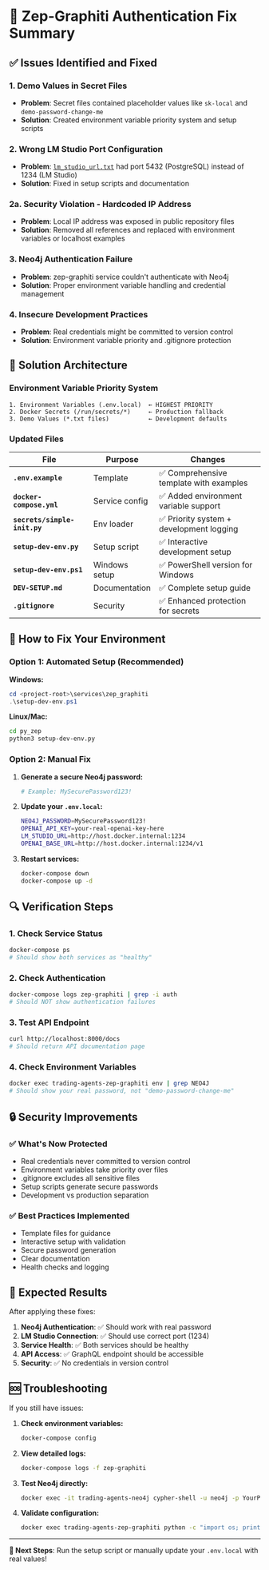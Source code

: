 # 🔧 Zep-Graphiti Authentication Fix Summary

## ✅ Issues Identified and Fixed

### 1. **Demo Values in Secret Files**
- **Problem**: Secret files contained placeholder values like `sk-local` and `demo-password-change-me`
- **Solution**: Created environment variable priority system and setup scripts

### 2. **Wrong LM Studio Port Configuration**
- **Problem**: [`lm_studio_url.txt`](lm_studio_url.txt ) had port 5432 (PostgreSQL) instead of 1234 (LM Studio)
- **Solution**: Fixed in setup scripts and documentation

### 2a. **Security Violation - Hardcoded IP Address**
- **Problem**: Local IP address was exposed in public repository files
- **Solution**: Removed all references and replaced with environment variables or localhost examples

### 3. **Neo4j Authentication Failure**
- **Problem**: zep-graphiti service couldn't authenticate with Neo4j
- **Solution**: Proper environment variable handling and credential management

### 4. **Insecure Development Practices**
- **Problem**: Real credentials might be committed to version control
- **Solution**: Environment variable priority and .gitignore protection

## 🎯 Solution Architecture

### Environment Variable Priority System
```
1. Environment Variables (.env.local)  ← HIGHEST PRIORITY
2. Docker Secrets (/run/secrets/*)     ← Production fallback  
3. Demo Values (*.txt files)           ← Development defaults
```

### Updated Files

| File | Purpose | Changes |
|------|---------|---------|
| **`.env.example`** | Template | ✅ Comprehensive template with examples |
| **`docker-compose.yml`** | Service config | ✅ Added environment variable support |
| **`secrets/simple-init.py`** | Env loader | ✅ Priority system + development logging |
| **`setup-dev-env.py`** | Setup script | ✅ Interactive development setup |
| **`setup-dev-env.ps1`** | Windows setup | ✅ PowerShell version for Windows |
| **`DEV-SETUP.md`** | Documentation | ✅ Complete setup guide |
| **`.gitignore`** | Security | ✅ Enhanced protection for secrets |

## 🚀 How to Fix Your Environment

### Option 1: Automated Setup (Recommended)

**Windows:**
```powershell
cd <project-root>\services\zep_graphiti
.\setup-dev-env.ps1
```

**Linux/Mac:**
```bash
cd py_zep
python3 setup-dev-env.py
```

### Option 2: Manual Fix

1. **Generate a secure Neo4j password:**
   ```bash
   # Example: MySecurePassword123!
   ```

2. **Update your `.env.local`:**
   ```bash
   NEO4J_PASSWORD=MySecurePassword123!
   OPENAI_API_KEY=your-real-openai-key-here
   LM_STUDIO_URL=http://host.docker.internal:1234
   OPENAI_BASE_URL=http://host.docker.internal:1234/v1
   ```

3. **Restart services:**
   ```bash
   docker-compose down
   docker-compose up -d
   ```

## 🔍 Verification Steps

### 1. Check Service Status
```bash
docker-compose ps
# Should show both services as "healthy"
```

### 2. Check Authentication
```bash
docker-compose logs zep-graphiti | grep -i auth
# Should NOT show authentication failures
```

### 3. Test API Endpoint
```bash
curl http://localhost:8000/docs
# Should return API documentation page
```

### 4. Check Environment Variables
```bash
docker exec trading-agents-zep-graphiti env | grep NEO4J
# Should show your real password, not "demo-password-change-me"
```

## 🔒 Security Improvements

### ✅ What's Now Protected
- Real credentials never committed to version control
- Environment variables take priority over files
- .gitignore excludes all sensitive files
- Setup scripts generate secure passwords
- Development vs production separation

### ✅ Best Practices Implemented
- Template files for guidance
- Interactive setup with validation
- Secure password generation
- Clear documentation
- Health checks and logging

## 🎉 Expected Results

After applying these fixes:

1. **Neo4j Authentication**: ✅ Should work with real password
2. **LM Studio Connection**: ✅ Should use correct port (1234)
3. **Service Health**: ✅ Both services should be healthy
4. **API Access**: ✅ GraphQL endpoint should be accessible
5. **Security**: ✅ No credentials in version control

## 🆘 Troubleshooting

If you still have issues:

1. **Check environment variables:**
   ```bash
   docker-compose config
   ```

2. **View detailed logs:**
   ```bash
   docker-compose logs -f zep-graphiti
   ```

3. **Test Neo4j directly:**
   ```bash
   docker exec -it trading-agents-neo4j cypher-shell -u neo4j -p YourPassword
   ```

4. **Validate configuration:**
   ```bash
   docker exec trading-agents-zep-graphiti python -c "import os; print('NEO4J_PASSWORD:', 'SET' if os.environ.get('NEO4J_PASSWORD') else 'NOT SET')"
   ```

---

**🔧 Next Steps**: Run the setup script or manually update your `.env.local` with real values!
